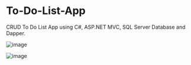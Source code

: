 # To-Do-List-App

CRUD To Do List App using C#, ASP.NET MVC, SQL Server Database and Dapper.

![image](https://user-images.githubusercontent.com/28612659/197378632-a5a7387a-bf46-472d-ae89-70a102765240.png)

![image](https://user-images.githubusercontent.com/28612659/197378652-8885abd2-2765-4b9e-b5c5-4ee73a4c5403.png)

